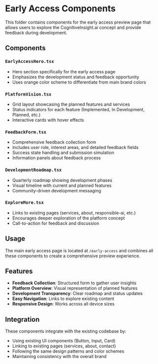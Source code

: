 # Early Access Components

This folder contains components for the early access preview page that allows users to explore the CognitiveInsight.ai concept and provide feedback during development.

## Components

### `EarlyAccessHero.tsx`
- Hero section specifically for the early access page
- Emphasizes the development status and feedback opportunity
- Uses orange color scheme to differentiate from main brand colors

### `PlatformVision.tsx`
- Grid layout showcasing the planned features and services
- Status indicators for each feature (Implemented, In Development, Planned, etc.)
- Interactive cards with hover effects

### `FeedbackForm.tsx`
- Comprehensive feedback collection form
- Includes user role, interest areas, and detailed feedback fields
- Success state handling and submission simulation
- Information panels about feedback process

### `DevelopmentRoadmap.tsx`
- Quarterly roadmap showing development phases
- Visual timeline with current and planned features
- Community-driven development messaging

### `ExploreMore.tsx`
- Links to existing pages (services, about, responsible-ai, etc.)
- Encourages deeper exploration of the platform concept
- Call-to-action for feedback and discussion

## Usage

The main early access page is located at `/early-access` and combines all these components to create a comprehensive preview experience.

## Features

- **Feedback Collection**: Structured form to gather user insights
- **Platform Overview**: Visual representation of planned features
- **Development Transparency**: Clear roadmap and status updates
- **Easy Navigation**: Links to explore existing content
- **Responsive Design**: Works across all device sizes

## Integration

These components integrate with the existing codebase by:
- Using existing UI components (Button, Input, Card)
- Linking to existing pages (services, about, contact)
- Following the same design patterns and color schemes
- Maintaining consistency with the overall brand
